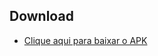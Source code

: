 ## Download

- [Clique aqui para baixar o APK](https://github.com/waneymartinsM/store_oficial/blob/master/assets/examples/video.mp4)
